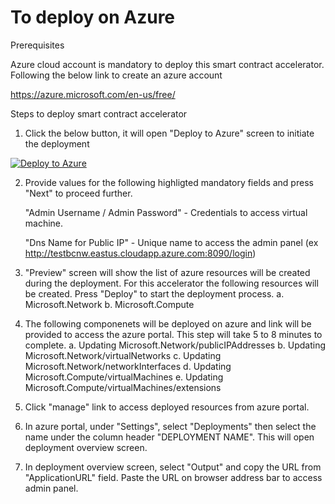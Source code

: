 # To deploy on Azure

Prerequisites

Azure cloud account is mandatory to deploy this smart contract accelerator. Following the below link to create an azure account 

https://azure.microsoft.com/en-us/free/


Steps to deploy smart contract accelerator

1. Click the below button, it will open "Deploy to Azure" screen to initiate the deployment

[![Deploy to Azure](https://azuredeploy.net/deploybutton.png)](https://azuredeploy.net/) 

2. Provide values for the following highligted mandatory fields and press "Next" to proceed further.
   
    "Admin Username / Admin Password" - Credentials to access virtual machine.
    
    "Dns Name for Public IP" - Unique name to access the admin panel 
    (ex http://testbcnw.eastus.cloudapp.azure.com:8090/login) 

3. "Preview" screen will show the list of azure resources will be created during the deployment. For this accelerator the following resources will be created. Press "Deploy" to start the deployment process.
    a. Microsoft.Network
    b. Microsoft.Compute

4. The following componenets will be deployed on azure and link will be provided to access the azure portal. This step will take 5 to 8 minutes to complete.
    a. Updating Microsoft.Network/publicIPAddresses
    b. Updating Microsoft.Network/virtualNetworks
    c. Updating Microsoft.Network/networkInterfaces
    d. Updating Microsoft.Compute/virtualMachines
    e. Updating Microsoft.Compute/virtualMachines/extensions 

5. Click "manage" link to access deployed resources from azure portal.

6. In azure portal, under "Settings", select "Deployments" then select the name under the column header "DEPLOYMENT NAME". This will open deployment overview screen.

7. In deployment overview screen, select "Output" and copy the URL from "ApplicationURL" field. Paste the URL on browser address bar to access admin panel.









